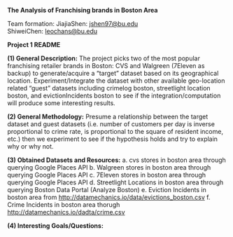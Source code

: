 <b>The Analysis of Franchising brands in Boston Area</b>

Team formation:
JiajiaShen: jshen97@bu.edu <br>
ShiweiChen: leochans@bu.edu

<b>Project 1 README</b>

<b>(1) General Description:</b>
The project picks two of the most popular franchising retailer brands in Boston: CVS and Walgreen (7Eleven as backup)
to generate/acquire a “target” dataset based on its geographical location. Experiment/Integrate the dataset with other available 
geo-location related “guest” datasets including crimelog boston, streetlight location boston, and evictionIncidents boston to see
if the integration/computation will produce some interesting results.
 
<b>(2) General Methodology:</b>
Presume a relationship between the target dataset and guest datasets (i.e. number of customers per day is inverse proportional to 
crime rate, is proportional to the square of resident income, etc.) then we experiment to see if the hypothesis holds and try to 
explain why or why not.
 
<b>(3) Obtained Datasets and Resources:</b>
   a. cvs stores in boston area through querying Google Places API
   b. Walgreen stores in boston area through querying Google Places API
   c. 7Eleven stores in boston area through querying Google Places API
   d. Streetlight Locations in boston area through querying Boston Data Portal (Analyze Boston)
   e. Eviction Incidents in boston area from http://datamechanics.io/data/evictions_boston.csv
   f. Crime Incidents in boston area thorugh http://datamechanics.io/dadta/crime.csv
   
<b>(4) Interesting Goals/Questions:</b>
